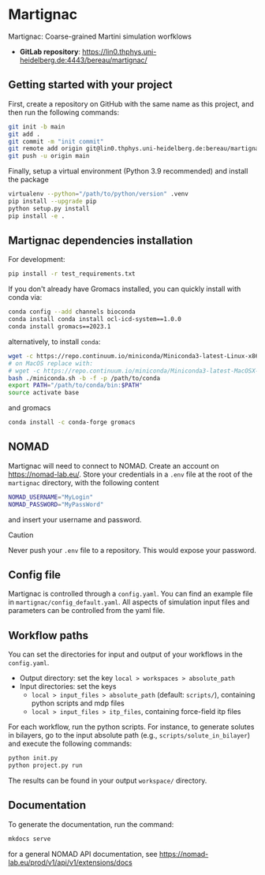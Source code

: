 # Martignac

Martignac: Coarse-grained Martini simulation worfklows

- **GitLab repository**: <https://lin0.thphys.uni-heidelberg.de:4443/bereau/martignac/>

## Getting started with your project

First, create a repository on GitHub with the same name as this project, and then run the following commands:

``` bash
git init -b main
git add .
git commit -m "init commit"
git remote add origin git@lin0.thphys.uni-heidelberg.de:bereau/martignac.git
git push -u origin main
```

Finally, setup a virtual environment (Python 3.9 recommended) and install the package 

```bash
virtualenv --python="/path/to/python/version" .venv
pip install --upgrade pip
python setup.py install
pip install -e .
```

## Martignac dependencies installation 

For development:

```bash
pip install -r test_requirements.txt
```

If you don't already have Gromacs installed, you can quickly install with conda via:

```bash
conda config --add channels bioconda
conda install conda install ocl-icd-system==1.0.0
conda install gromacs==2023.1
```

alternatively, to install `conda`:
```bash
wget -c https://repo.continuum.io/miniconda/Miniconda3-latest-Linux-x86_64.sh -O miniconda.sh
# on MacOS replace with:
# wget -c https://repo.continuum.io/miniconda/Miniconda3-latest-MacOSX-x86_64.sh -O miniconda.sh
bash ./miniconda.sh -b -f -p /path/to/conda
export PATH="/path/to/conda/bin:$PATH"
source activate base
```

and gromacs
```bash
conda install -c conda-forge gromacs
```

## NOMAD

Martignac will need to connect to NOMAD. Create an account on https://nomad-lab.eu/. 
Store your credentials in a `.env` file at the root of the `martignac` directory, with the following content
```bash
NOMAD_USERNAME="MyLogin"
NOMAD_PASSWORD="MyPassWord"
```
and insert your username and password. 

> [!CAUTION]
> Never push your `.env` file to a repository. This would expose your password.

## Config file

Martignac is controlled through a `config.yaml`. You can find an example file in `martignac/config_default.yaml`. 
All aspects of simulation input files and parameters can be controlled from the yaml file. 

## Workflow paths 

You can set the directories for input and output of your workflows in the `config.yaml`. 

- Output directory: set the key `local > workspaces > absolute_path`
- Input directories: set the keys 
  - `local > input_files > absolute_path` (default: `scripts/`), containing python scripts and mdp files 
  - `local > input_files > itp_files`, containing force-field itp files

For each workflow, run the python scripts. 
For instance, to generate solutes in bilayers, go to the input absolute path (e.g., `scripts/solute_in_bilayer`) 
and execute the following commands:
```bash
python init.py
python project.py run
``` 

The results can be found in your output `workspace/` directory.

## Documentation

To generate the documentation, run the command:
```bash
mkdocs serve
```

for a general NOMAD API documentation, see https://nomad-lab.eu/prod/v1/api/v1/extensions/docs

